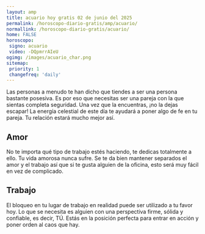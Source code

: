 ```yaml
---
layout: amp
title: acuario hoy gratis 02 de junio del 2025 
permalink: /horoscopo-diario-gratis/amp/acuario/
normallink: /horoscopo-diario-gratis/acuario/
home: FALSE
horoscopo:
 signo: acuario
 video: -DQpmrrAIeU
ogimg: /images/acuario_char.png
sitemap:
 priority: 1
 changefreq: 'daily'
---
```



Las personas a menudo te han dicho que tiendes a ser una persona bastante posesiva. Es por eso que necesitas ser una pareja con la que sientas completa seguridad. Una vez que la encuentras, ¡no la dejas escapar! La energía celestial de este día te ayudará a poner algo de fe en tu pareja. Tu relación estará mucho mejor así.

## Amor

No te importa qué tipo de trabajo estés haciendo, te dedicas totalmente a ello. Tu vida amorosa nunca sufre. Se te da bien mantener separados el amor y el trabajo así que si te gusta alguien de la oficina, esto será muy fácil en vez de complicado.

## Trabajo

El bloqueo en tu lugar de trabajo en realidad puede ser utilizado a tu favor hoy. Lo que se necesita es alguien con una perspectiva firme, sólida y confiable, es decir, TÚ. Estás en la posición perfecta para entrar en acción y poner orden al caos que hay.